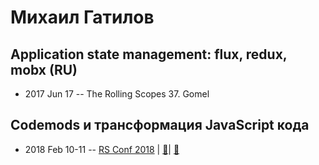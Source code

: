 # Михаил Гатилов

## Application state management: flux, redux, mobx (RU)
- 2017 Jun 17 -- The Rolling Scopes 37. Gomel    
## Codemods и трансформация JavaScript кода
- 2018 Feb 10-11 -- [RS Conf 2018](https://youtu.be/p8F-UIzuJtA)  | [:notebook:](https://drive.google.com/file/d/1Q6lGvwp8EXmrRXZ55IdVW3U39fo2J9ED/view,https://docs.google.com/document/d/1-vjXp3NApU0YGiClv7shzNBRxH78qnc91e72tX5DjO8/edit)| [:notebook:](https://drive.google.com/file/d/1Q6lGvwp8EXmrRXZ55IdVW3U39fo2J9ED/view,https://docs.google.com/document/d/1-vjXp3NApU0YGiClv7shzNBRxH78qnc91e72tX5DjO8/edit)  
